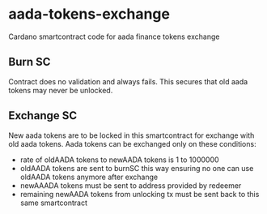 # aada-tokens-exchange

Cardano smartcontract code for aada finance tokens exchange

## Burn SC

Contract does no validation and always fails. This secures that old aada tokens may never be unlocked.

## Exchange SC

New aada tokens are to be locked in this smartcontract for exchange with old aada tokens.
Aada tokens can be exchanged only on these conditions:
- rate of oldAADA tokens to newAADA tokens is 1 to 1000000
- oldAADA tokens are sent to burnSC this way ensuring no one can use oldAADA tokens anymore after exchange
- newAAADA tokens must be sent to address provided by redeemer
- remaining newAADA tokens from unlocking tx must be sent back to this same smartcontract
